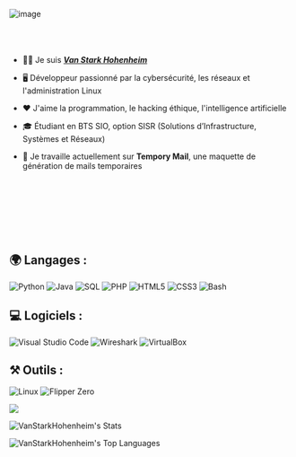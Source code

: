 ![image](https://github.com/user-attachments/assets/3578777d-5c10-40ba-8a63-9be32633dad9)
<br>
<br>
<br>
<br>

- 👨‍💻 Je suis [***Van Stark Hohenheim***](https://github.com/VanStarkHohenheim)
  
- 🖥️ Développeur passionné par la cybersécurité, les réseaux et l'administration Linux
- ❤️ J'aime la programmation, le hacking éthique, l'intelligence artificielle
- 🎓 Étudiant en BTS SIO, option SISR (Solutions d’Infrastructure, Systèmes et Réseaux)
  
- 🔭 Je travaille actuellement sur **Tempory Mail**, une maquette de génération de mails temporaires
<br/>
<br/>
<br/>
<br/>
<br/>
<br/>

## 🌍 Langages :
![Python](https://img.shields.io/badge/python-%233776AB.svg?style=for-the-badge&logo=python&logoColor=white)
![Java](https://img.shields.io/badge/java-%23ED8B00.svg?style=for-the-badge&logo=java&logoColor=white)
![SQL](https://img.shields.io/badge/sql-%2300599C.svg?style=for-the-badge&logo=postgresql&logoColor=white)
![PHP](https://img.shields.io/badge/php-%23777BB4.svg?style=for-the-badge&logo=php&logoColor=white)
![HTML5](https://img.shields.io/badge/html5-%23E34F26.svg?style=for-the-badge&logo=html5&logoColor=white)
![CSS3](https://img.shields.io/badge/css3-%231572B6.svg?style=for-the-badge&logo=css3&logoColor=white)
![Bash](https://img.shields.io/badge/bash-%234EAA25.svg?style=for-the-badge&logo=gnubash&logoColor=white)

## 💻 Logiciels :
![Visual Studio Code](https://img.shields.io/badge/Visual%20Studio%20Code-0078d7.svg?style=for-the-badge&logo=visual-studio-code&logoColor=white)
![Wireshark](https://img.shields.io/badge/Wireshark-%23165AAC.svg?style=for-the-badge&logo=wireshark&logoColor=white)
![VirtualBox](https://img.shields.io/badge/VirtualBox-%23183A61.svg?style=for-the-badge&logo=virtualbox&logoColor=white)

## ⚒ Outils :
![Linux](https://img.shields.io/badge/Linux-FCC624?style=for-the-badge&logo=linux&logoColor=black)
![Flipper Zero](https://img.shields.io/badge/FlipperZero-%23E4A9FE.svg?style=for-the-badge&logoColor=black)
<br />

![](banner2.png)

![VanStarkHohenheim's Stats](https://github-readme-stats.vercel.app/api?username=VanStarkHohenheim&theme=dark&show_icons=true&hide_border=false&count_private=false)

![VanStarkHohenheim's Top Languages](https://github-readme-stats.vercel.app/api/top-langs/?username=VanStarkHohenheim&theme=dark&show_icons=true&hide_border=false&layout=compact)
